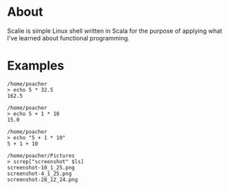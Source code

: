 # About
Scalie is simple Linux shell written in Scala for the purpose of applying what
I've learned about functional programming.

# Examples
```
/home/poacher
> echo 5 * 32.5
162.5

/home/poacher
> echo 5 + 1 * 10
15.0

/home/poacher
> echo "5 + 1 * 10"
5 + 1 + 10
```

```
/home/poacher/Pictures
> screp["screenshot" $ls]
screenshot-10_1_25.png
screenshot-4_1_25.png
screenshot-28_12_24.png
```
